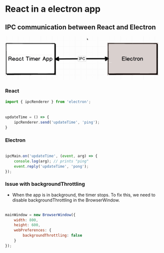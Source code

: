 # React in a electron app

## IPC communication between React and Electron

![React Timer](./Img/IPCReactElectron.png)

### React

```jsx
import { ipcRenderer } from 'electron';


updateTime = () => {
    ipcRenderer.send('updateTime', 'ping');
}
```

### Electron

```javascript

ipcMain.on('updateTime', (event, arg) => {
    console.log(arg); // prints "ping"
    event.reply('updateTime', 'pong');
});
```

### Issue with backgroundThrottling

- When the app is in background, the timer stops. To fix this, we need to disable backgroundThrottling in the BrowserWindow.

```javascript

mainWindow = new BrowserWindow({
    width: 800,
    height: 600,
    webPreferences: {
        backgroundThrottling: false
    }
});
```
